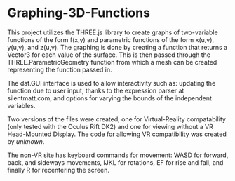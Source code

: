 # Graphing-3D-Functions

This project utilizes the THREE.js library to create graphs of two-variable functions of the form f(x,y) and parametric functions of the 
form x(u,v), y(u,v), and z(u,v). The graphing is done by creating a function that returns a Vector3 for each value of the surface. This is
then passed through the THREE.ParametricGeometry function from which a mesh can be created representing the function passed in.

The dat.GUI interface is used to allow interactivity such as: updating the function due to user input, thanks to the expression parser
at silentmatt.com, and options for varying the bounds of the independent variables. 

Two versions of the files were created, one for Virtual-Reality compatability (only tested with the Oculus Rift DK2) and one for viewing
without a VR Head-Mounted Display. The code for allowing VR compatibility was created by *unknown*.

The non-VR site has keyboard commands for movement: WASD for forward, back, and sideways movements, IJKL for rotations, EF for rise and fall, and finally R for recentering the screen.
